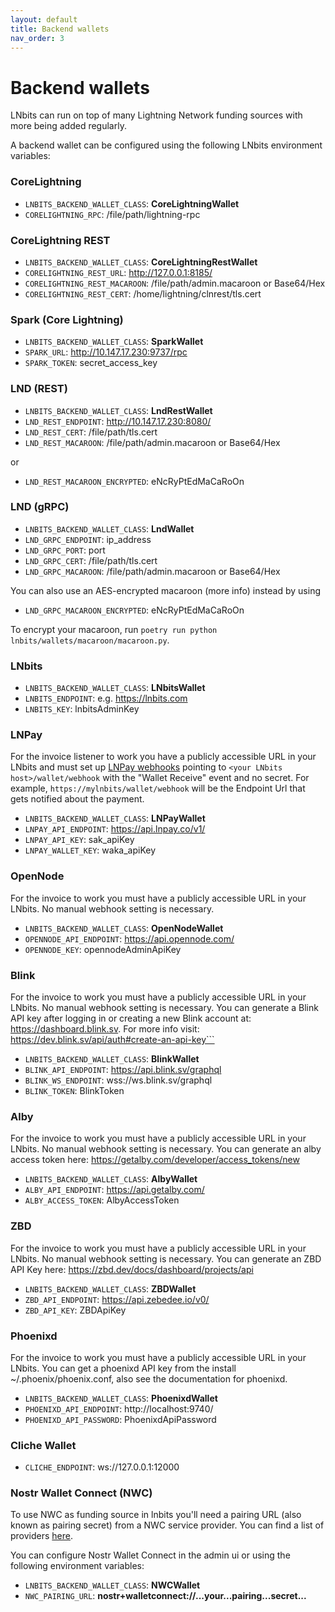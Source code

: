```yaml
---
layout: default
title: Backend wallets
nav_order: 3
---
```


# Backend wallets

LNbits can run on top of many Lightning Network funding sources with more being added regularly.

A backend wallet can be configured using the following LNbits environment variables:

### CoreLightning

- `LNBITS_BACKEND_WALLET_CLASS`: **CoreLightningWallet**
- `CORELIGHTNING_RPC`: /file/path/lightning-rpc

### CoreLightning REST

- `LNBITS_BACKEND_WALLET_CLASS`: **CoreLightningRestWallet**
- `CORELIGHTNING_REST_URL`: http://127.0.0.1:8185/
- `CORELIGHTNING_REST_MACAROON`: /file/path/admin.macaroon or Base64/Hex
- `CORELIGHTNING_REST_CERT`: /home/lightning/clnrest/tls.cert

### Spark (Core Lightning)

- `LNBITS_BACKEND_WALLET_CLASS`: **SparkWallet**
- `SPARK_URL`: http://10.147.17.230:9737/rpc
- `SPARK_TOKEN`: secret_access_key

### LND (REST)

- `LNBITS_BACKEND_WALLET_CLASS`: **LndRestWallet**
- `LND_REST_ENDPOINT`: http://10.147.17.230:8080/
- `LND_REST_CERT`: /file/path/tls.cert
- `LND_REST_MACAROON`: /file/path/admin.macaroon or Base64/Hex

or

- `LND_REST_MACAROON_ENCRYPTED`: eNcRyPtEdMaCaRoOn

### LND (gRPC)

- `LNBITS_BACKEND_WALLET_CLASS`: **LndWallet**
- `LND_GRPC_ENDPOINT`: ip_address
- `LND_GRPC_PORT`: port
- `LND_GRPC_CERT`: /file/path/tls.cert
- `LND_GRPC_MACAROON`: /file/path/admin.macaroon or Base64/Hex

You can also use an AES-encrypted macaroon (more info) instead by using

- `LND_GRPC_MACAROON_ENCRYPTED`: eNcRyPtEdMaCaRoOn

To encrypt your macaroon, run `poetry run python lnbits/wallets/macaroon/macaroon.py`.

### LNbits

- `LNBITS_BACKEND_WALLET_CLASS`: **LNbitsWallet**
- `LNBITS_ENDPOINT`: e.g. https://lnbits.com
- `LNBITS_KEY`: lnbitsAdminKey

### LNPay

For the invoice listener to work you have a publicly accessible URL in your LNbits and must set up [LNPay webhooks](https://dashboard.lnpay.co/webhook/) pointing to `<your LNbits host>/wallet/webhook` with the "Wallet Receive" event and no secret. For example, `https://mylnbits/wallet/webhook` will be the Endpoint Url that gets notified about the payment.

- `LNBITS_BACKEND_WALLET_CLASS`: **LNPayWallet**
- `LNPAY_API_ENDPOINT`: https://api.lnpay.co/v1/
- `LNPAY_API_KEY`: sak_apiKey
- `LNPAY_WALLET_KEY`: waka_apiKey

### OpenNode

For the invoice to work you must have a publicly accessible URL in your LNbits. No manual webhook setting is necessary.

- `LNBITS_BACKEND_WALLET_CLASS`: **OpenNodeWallet**
- `OPENNODE_API_ENDPOINT`: https://api.opennode.com/
- `OPENNODE_KEY`: opennodeAdminApiKey

### Blink

For the invoice to work you must have a publicly accessible URL in your LNbits. No manual webhook setting is necessary. You can generate a Blink API key after logging in or creating a new Blink account at: https://dashboard.blink.sv. For more info visit: https://dev.blink.sv/api/auth#create-an-api-key```

- `LNBITS_BACKEND_WALLET_CLASS`: **BlinkWallet**
- `BLINK_API_ENDPOINT`: https://api.blink.sv/graphql
- `BLINK_WS_ENDPOINT`: wss://ws.blink.sv/graphql
- `BLINK_TOKEN`: BlinkToken

### Alby

For the invoice to work you must have a publicly accessible URL in your LNbits. No manual webhook setting is necessary. You can generate an alby access token here: https://getalby.com/developer/access_tokens/new

- `LNBITS_BACKEND_WALLET_CLASS`: **AlbyWallet**
- `ALBY_API_ENDPOINT`: https://api.getalby.com/
- `ALBY_ACCESS_TOKEN`: AlbyAccessToken

### ZBD

For the invoice to work you must have a publicly accessible URL in your LNbits. No manual webhook setting is necessary. You can generate an ZBD API Key here: https://zbd.dev/docs/dashboard/projects/api

- `LNBITS_BACKEND_WALLET_CLASS`: **ZBDWallet**
- `ZBD_API_ENDPOINT`: https://api.zebedee.io/v0/
- `ZBD_API_KEY`: ZBDApiKey

### Phoenixd

For the invoice to work you must have a publicly accessible URL in your LNbits. You can get a phoenixd API key from the install
~/.phoenix/phoenix.conf, also see the documentation for phoenixd.

- `LNBITS_BACKEND_WALLET_CLASS`: **PhoenixdWallet**
- `PHOENIXD_API_ENDPOINT`: http://localhost:9740/
- `PHOENIXD_API_PASSWORD`: PhoenixdApiPassword

### Cliche Wallet

- `CLICHE_ENDPOINT`: ws://127.0.0.1:12000


### Nostr Wallet Connect (NWC)

To use NWC as funding source in lnbits you'll need a pairing URL (also known as pairing secret) from a NWC service provider. You can find a list of providers [here](https://github.com/getAlby/awesome-nwc?tab=readme-ov-file#nwc-wallets).


You can configure Nostr Wallet Connect in the admin ui or using the following environment variables:

- `LNBITS_BACKEND_WALLET_CLASS`: **NWCWallet**
- `NWC_PAIRING_URL`: **nostr+walletconnect://...your...pairing...secret...**



